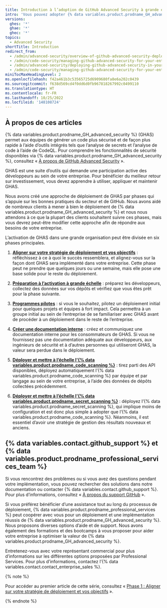 ```yaml
---
title: Introduction à l’adoption de GitHub Advanced Security à grande échelle
intro: 'Vous pouvez adopter {% data variables.product.prodname_GH_advanced_security %} à grande échelle dans votre entreprise en suivant les bonnes pratiques du secteur et GitHub.'
versions:
  ghes: '*'
  ghae: '*'
  ghec: '*'
topics:
  - Advanced Security
shortTitle: Introduction
redirect_from:
  - /admin/advanced-security/overview-of-github-advanced-security-deployment
  - /admin/code-security/managing-github-advanced-security-for-your-enterprise/overview-of-github-advanced-security-deployment
  - /admin/advanced-security/deploying-github-advanced-security-in-your-enterprise
  - /admin/code-security/managing-github-advanced-security-for-your-enterprise/deploying-github-advanced-security-in-your-enterprise
miniTocMaxHeadingLevel: 2
ms.openlocfilehash: f42a461b3c53565725d6909680fa8e6a202c0439
ms.sourcegitcommit: f638d569cd4f0dd6d0fb967818267992c0499110
ms.translationtype: HT
ms.contentlocale: fr-FR
ms.lasthandoff: 10/25/2022
ms.locfileid: '148108724'
---
```

## À propos de ces articles

{% data variables.product.prodname_GH_advanced_security %} (GHAS) permet aux équipes de générer un code plus sécurisé et de façon plus rapide à l’aide d’outils intégrés tels que l’analyse de secrets et l’analyse de code à l’aide de CodeQL. Pour comprendre les fonctionnalités de sécurité disponibles via {% data variables.product.prodname_GH_advanced_security %}, consultez « [À propos de GitHub Advanced Security](/get-started/learning-about-github/about-github-advanced-security) ».

GHAS est une suite d’outils qui demande une participation active des développeurs au sein de votre entreprise. Pour bénéficier du meilleur retour sur investissement, vous devez apprendre à utiliser, appliquer et maintenir GHAS.


Nous avons créé une approche de déploiement de GHAS par phases qui s’appuie sur les bonnes pratiques du secteur et de GitHub. Nous avons aidé de nombreux clients à mener à bien le déploiement de {% data variables.product.prodname_GH_advanced_security %} et nous nous attendons à ce que la plupart des clients souhaitent suivre ces phases, mais vous devrez peut-être modifier cette approche afin de répondre aux besoins de votre entreprise. 

L’activation de GHAS dans une grande organisation peut être divisée en six phases principales.

1. [**Aligner sur votre stratégie de déploiement et vos objectifs**](/code-security/adopting-github-advanced-security-at-scale/phase-1-align-on-your-rollout-strategy-and-goals) : réfléchissez à ce à quoi le succès ressemblera, et alignez-vous sur la façon dont GHAS sera implémenté dans votre entreprise. Cette phase peut ne prendre que quelques jours ou une semaine, mais elle pose une base solide pour le reste du déploiement.
  
2. [**Préparation à l’activation à grande échelle**](/code-security/adopting-github-advanced-security-at-scale/phase-2-preparing-to-enable-at-scale) : préparez les développeurs, collectez des données sur vos dépôts et vérifiez que vous êtes prêt pour la phase suivante.
  
3. [**Programmes pilotes**](/code-security/adopting-github-advanced-security-at-scale/phase-3-pilot-programs) : si vous le souhaitez, pilotez un déploiement initial pour quelques projets et équipes à fort impact. Cela permettra à un groupe initial au sein de l’entreprise de se familiariser avec GHAS avant de procéder à un déploiement dans le reste de l’entreprise. 
  
4. [**Créer une documentation interne**](/code-security/adopting-github-advanced-security-at-scale/phase-4-create-internal-documentation) : créez et communiquez une documentation interne pour les consommateurs de GHAS. Si vous ne fournissez pas une documentation adéquate aux développeurs, aux ingénieurs de sécurité et à d’autres personnes qui utiliseront GHAS, la valeur sera perdue dans le déploiement.
  
5. [**Déployer et mettre à l’échelle l’{% data variables.product.prodname_code_scanning %}**](/code-security/adopting-github-advanced-security-at-scale/phase-5-rollout-and-scale-code-scanning) : tirez parti des API disponibles, déployez automatiquement l’{% data variables.product.prodname_code_scanning %} par équipe et par langage au sein de votre entreprise, à l’aide des données de dépôts collectées précédemment.
  
6. [**Déployer et mettre à l’échelle l’{% data variables.product.prodname_secret_scanning %}**](/code-security/adopting-github-advanced-security-at-scale/phase-6-rollout-and-scale-secret-scanning) : déployez l’{% data variables.product.prodname_secret_scanning %}, qui implique moins de configuration et est donc plus simple à adopter que l’{% data variables.product.prodname_code_scanning %}. Néanmoins, il est essentiel d’avoir une stratégie de gestion des résultats nouveaux et anciens.

## {% data variables.contact.github_support %} et {% data variables.product.prodname_professional_services_team %}

Si vous rencontrez des problèmes ou si vous avez des questions pendant votre implémentation, vous pouvez rechercher des solutions dans notre documentation ou contacter {% data variables.contact.github_support %}. Pour plus d’informations, consultez « [À propos du support GitHub](/support/learning-about-github-support/about-github-support) ».

Si vous préférez bénéficier d’une assistance tout au long du processus de déploiement, {% data variables.product.prodname_professional_services %} peut coopérer avec vous pour un déploiement et une implémentation réussis de {% data variables.product.prodname_GH_advanced_security %}. Nous proposons diverses options d’aide et de support. Nous avons également des formations et des bootcamps à vous proposer pour aider votre entreprise à optimiser la valeur de {% data variables.product.prodname_GH_advanced_security %}.

Entretenez-vous avec votre représentant commercial pour plus d’informations sur les différentes options proposées par Professional Services. Pour plus d’informations, contactez l’{% data variables.contact.contact_enterprise_sales %}.

{% note %}

Pour accéder au premier article de cette série, consultez « [Phase 1 : Aligner sur votre stratégie de déploiement et vos objectifs](/code-security/adopting-github-advanced-security-at-scale/phase-1-align-on-your-rollout-strategy-and-goals) ».

{% endnote %}
